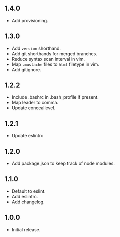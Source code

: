 ## 1.4.0
* Add provisioning.

## 1.3.0
* Add `version` shorthand.
* Add git shorthands for merged branches.
* Reduce syntax scan interval in vim.
* Map `.mustache` files to `html` filetype in vim.
* Add gitignore.

## 1.2.2
* Include .bashrc in .bash_profile if present.
* Map leader to comma.
* Update conceallevel.

## 1.2.1
* Update eslintrc

## 1.2.0
* Add package.json to keep track of node modules.

## 1.1.0
* Default to eslint.
* Add eslintrc.
* Add changelog.

## 1.0.0
* Initial release.
